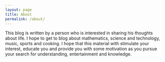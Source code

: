 ```yaml
---
layout: page
title: About
permalink: /about/
---
```


This blog is written by a person who is interested in sharing his thoughts about life. I hope to get to blog about mathematics, science and technology, music, sports and cooking. I hope that this material with stimulate your interest, educate you and provide you with some motivation as you pursue your search for understanding, entertainment and knowledge.
